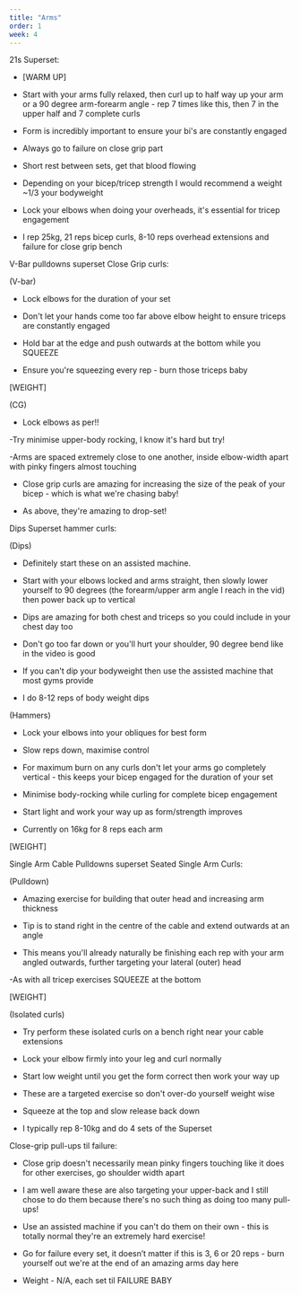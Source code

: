 ```yaml
---
title: "Arms"
order: 1
week: 4
--- 
```


21s Superset:

- [WARM UP]

- Start with your arms fully relaxed, then curl up to half way up your arm or a 90 degree arm-forearm angle - rep 7 times like this, then 7 in the upper half and 7 complete curls

- Form is incredibly important to ensure your bi's are constantly engaged

- Always go to failure on close grip part

- Short rest between sets, get that blood flowing

- Depending on your bicep/tricep strength I would recommend a weight ~1/3 your bodyweight

- Lock your elbows when doing your overheads, it's essential for tricep engagement

- I rep 25kg, 21 reps bicep curls, 8-10 reps overhead extensions and failure for close grip bench

V-Bar pulldowns superset Close Grip curls:

(V-bar)
- Lock elbows for the duration of your set

- Don't let your hands come too far above elbow height to ensure triceps are constantly engaged

- Hold bar at the edge and push outwards at the bottom while you SQUEEZE

- Ensure you're squeezing every rep - burn those triceps baby

[WEIGHT]

(CG)
- Lock elbows as per!!

 -Try minimise upper-body rocking, I know it's hard but try!

 -Arms are spaced extremely close to one another, inside elbow-width apart with pinky fingers almost touching

- Close grip curls are amazing for increasing the size of the peak of your bicep - which is what we're chasing baby!

- As above, they're amazing to drop-set!

Dips Superset hammer curls:

(Dips)
- Definitely start these on an assisted machine.

- Start with your elbows locked and arms straight, then slowly lower yourself to 90 degrees (the forearm/upper arm angle I reach in the vid) then power back up to vertical

- Dips are amazing for both chest and triceps so you could include in your chest day too

- Don't go too far down or you'll hurt your shoulder, 90 degree bend like in the video is good

- If you can't dip your bodyweight then use the assisted machine that most gyms provide

- I do 8-12 reps of body weight dips

(Hammers)

- Lock your elbows into your obliques for best form

- Slow reps down, maximise control

- For maximum burn on any curls don't let your arms go completely vertical - this keeps your bicep engaged for the duration of your set

- Minimise body-rocking while curling for complete bicep engagement

- Start light and work your way up as form/strength improves

- Currently on 16kg for 8 reps each arm

[WEIGHT]

Single Arm Cable Pulldowns superset Seated Single Arm Curls:

(Pulldown)
- Amazing exercise for building that outer head and increasing arm thickness

- Tip is to stand right in the centre of the cable and extend outwards at an angle

- This means you'll already naturally be finishing each rep with your arm angled outwards, further targeting your lateral (outer) head

 -As with all tricep exercises SQUEEZE at the bottom

[WEIGHT]

(Isolated curls)
- Try perform these isolated curls on a bench right near your cable extensions

- Lock your elbow firmly into your leg and curl normally

- Start low weight until you get the form correct then work your way up

- These are a targeted exercise so don't over-do yourself weight wise

- Squeeze at the top and slow release back down

- I typically rep 8-10kg and do 4 sets of the Superset

Close-grip pull-ups til failure:

- Close grip doesn't necessarily mean pinky fingers touching like it does for other exercises, go shoulder width apart

- I am well aware these are also targeting your upper-back and I still chose to do them because there's no such thing as doing too many pull-ups!

- Use an assisted machine if you can't do them on their own - this is totally normal they're an extremely hard exercise!

- Go for failure every set, it doesn’t matter if this is 3, 6 or 20 reps - burn yourself out we're at the end of an amazing arms day here

- Weight - N/A, each set til FAILURE BABY

